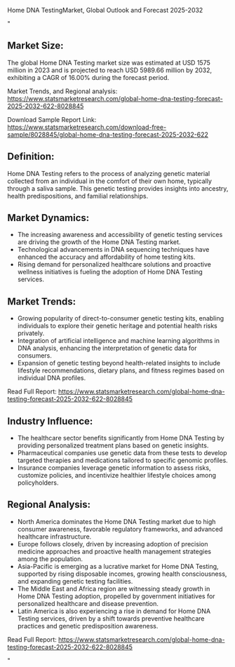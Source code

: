 Home DNA TestingMarket, Global Outlook and Forecast 2025-2032

"<html>
<h2>Market Size:</h2>
<p>The global Home DNA Testing market size was estimated at USD 1575 million in 2023 and is projected to reach USD 5989.66 million by 2032, exhibiting a CAGR of 16.00% during the forecast period.</p>
<p>Market Trends, and Regional analysis: <a href='https://www.statsmarketresearch.com/global-home-dna-testing-forecast-2025-2032-622-8028845'>https://www.statsmarketresearch.com/global-home-dna-testing-forecast-2025-2032-622-8028845</a></p>
<p>Download Sample Report Link: <a href='https://www.statsmarketresearch.com/download-free-sample/8028845/global-home-dna-testing-forecast-2025-2032-622'>https://www.statsmarketresearch.com/download-free-sample/8028845/global-home-dna-testing-forecast-2025-2032-622</a></p>

<h2>Definition:</h2>
<p>Home DNA Testing refers to the process of analyzing genetic material collected from an individual in the comfort of their own home, typically through a saliva sample. This genetic testing provides insights into ancestry, health predispositions, and familial relationships.</p>

<h2>Market Dynamics:</h2>
<ul>
  <li>The increasing awareness and accessibility of genetic testing services are driving the growth of the Home DNA Testing market.</li>
  <li>Technological advancements in DNA sequencing techniques have enhanced the accuracy and affordability of home testing kits.</li>
  <li>Rising demand for personalized healthcare solutions and proactive wellness initiatives is fueling the adoption of Home DNA Testing services.</li>
</ul>

<h2>Market Trends:</h2>
<ul>
  <li>Growing popularity of direct-to-consumer genetic testing kits, enabling individuals to explore their genetic heritage and potential health risks privately.</li>
  <li>Integration of artificial intelligence and machine learning algorithms in DNA analysis, enhancing the interpretation of genetic data for consumers.</li>
  <li>Expansion of genetic testing beyond health-related insights to include lifestyle recommendations, dietary plans, and fitness regimes based on individual DNA profiles.</li>
</ul>
<p>Read Full Report: <a href='https://www.statsmarketresearch.com/global-home-dna-testing-forecast-2025-2032-622-8028845'>https://www.statsmarketresearch.com/global-home-dna-testing-forecast-2025-2032-622-8028845</a></p>

<h2>Industry Influence:</h2>
<ul>
  <li>The healthcare sector benefits significantly from Home DNA Testing by providing personalized treatment plans based on genetic insights.</li>
  <li>Pharmaceutical companies use genetic data from these tests to develop targeted therapies and medications tailored to specific genomic profiles.</li>
  <li>Insurance companies leverage genetic information to assess risks, customize policies, and incentivize healthier lifestyle choices among policyholders.</li>
</ul>

<h2>Regional Analysis:</h2>
<ul>
  <li>North America dominates the Home DNA Testing market due to high consumer awareness, favorable regulatory frameworks, and advanced healthcare infrastructure.</li>
  <li>Europe follows closely, driven by increasing adoption of precision medicine approaches and proactive health management strategies among the population.</li>
  <li>Asia-Pacific is emerging as a lucrative market for Home DNA Testing, supported by rising disposable incomes, growing health consciousness, and expanding genetic testing facilities.</li>
  <li>The Middle East and Africa region are witnessing steady growth in Home DNA Testing adoption, propelled by government initiatives for personalized healthcare and disease prevention.</li>
  <li>Latin America is also experiencing a rise in demand for Home DNA Testing services, driven by a shift towards preventive healthcare practices and genetic predisposition awareness.</li>
</ul>
<p>Read Full Report: <a href='https://www.statsmarketresearch.com/global-home-dna-testing-forecast-2025-2032-622-8028845'>https://www.statsmarketresearch.com/global-home-dna-testing-forecast-2025-2032-622-8028845</a></p>
</html>"
